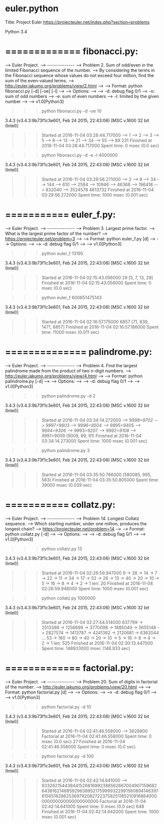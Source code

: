 ﻿# euler.python
Title: Project Euler
https://projecteuler.net/index.php?section=problems

Python 3.4

=============
fibonacci.py:
=============

--> Euler Project.
--> --------------
--> Problem 2. Sum of odd/even in the limited Fibonacci sequence of the number.
--> By considering the terms in the Fibonacci sequence whose values do not exceed four million, find the sum of the even-valued terms.
--> http://euler.jakumo.org/problems/view/2.html
--> 
--> Format: python fibonacci.py [-d] [-oe] [-l] <number>
--> 
--> Options:
--> 
-->   -d: debug flag 0/1
-->   -o: sum of odd numbers
-->   -e: sum of even numbers
-->   -l: limited by the given number
--> 
--> v1.0[Python3]

>>> python fibonacci.py -d -oe 10

3.4.3 (v3.4.3:9b73f1c3e601, Feb 24 2015, 22:43:06) [MSC v.1600 32 bit (Intel)]
>>> Started at 2016-11-04 03:28:44.717000
--> 1
--> 2
--> 3
--> 5
--> 8
--> 13
--> 21
--> 34
--> 55
--> 89
231
>>> Finished at 2016-11-04 03:28:44.717000
>>> Spent time: 0 msec (0.0 sec)

>>> python fibonacci.py -d -e -l 4000000

3.4.3 (v3.4.3:9b73f1c3e601, Feb 24 2015, 22:43:06) [MSC v.1600 32 bit (Intel)]
>>> Started at 2016-11-04 03:29:56.271000
--> 2
--> 8
--> 34
--> 144
--> 610
--> 2584
--> 10946
--> 46368
--> 196418
--> 832040
--> 3524578
4613732
>>> Finished at 2016-11-04 03:29:56.272000
>>> Spent time: 1000 msec (0.001 sec)

===========
euler_f.py:
===========

--> Euler Project.
--> --------------
--> Problem 3. Largest prime factor.
--> What is the largest prime factor of the number?
--> https://projecteuler.net/problem=3
--> 
--> Format: python euler_f.py [d] <number>
--> 
--> Options:
--> 
-->   -d: debug flag 0/1
--> 
--> v1.0[Python3]

>>> python euler_f 13195

3.4.3 (v3.4.3:9b73f1c3e601, Feb 24 2015, 22:43:06) [MSC v.1600 32 bit (Intel)]
>>> Started at 2016-11-04 02:15:43.056000
29 [5, 7, 13, 29]
>>> Finished at 2016-11-04 02:15:43.056000
>>> Spent time: 0 msec (0.0 sec)

>>> python euler_f 600851475143

3.4.3 (v3.4.3:9b73f1c3e601, Feb 24 2015, 22:43:06) [MSC v.1600 32 bit (Intel)]
>>> Started at 2016-11-04 02:16:57.175000
6857 [71, 839, 1471, 6857]
>>> Finished at 2016-11-04 02:16:57.186000
>>> Spent time: 11000 msec (0.011 sec)

==============
palindrome.py:
==============

--> Euler Project.
--> --------------
--> Problem 4. Find the largest palindrome made from the product of two n-digit numbers.
--> http://euler.jakumo.org/problems/view/4.html
--> 
--> Format: python palindrome.py [-d] <n>
--> 
--> Options:
--> 
-->   -d: debug flag 0/1
--> 
--> v1.0[Python3]

>>> python palindrome.py -d 2

3.4.3 (v3.4.3:9b73f1c3e601, Feb 24 2015, 22:43:06) [MSC v.1600 32 bit (Intel)]
>>> Started at 2016-11-04 03:34:14.272000
--> 99*98=9702
--> 99*97=9603
--> 99*96=9504
--> 99*95=9405
--> 99*94=9306
--> 99*93=9207
--> 99*92=9108
--> 99*91=9009
(9009, 99, 91)
>>> Finished at 2016-11-04 03:34:14.273000
>>> Spent time: 1000 msec (0.001 sec)

>>> python palindrome.py 3

3.4.3 (v3.4.3:9b73f1c3e601, Feb 24 2015, 22:43:06) [MSC v.1600 32 bit (Intel)]
>>> Started at 2016-11-04 03:35:50.766000
(580085, 995, 583)
>>> Finished at 2016-11-04 03:35:50.805000
>>> Spent time: 39000 msec (0.039 sec)

===========
collatz.py:
===========

--> Euler Project.
--> --------------
--> Problem 14. Longest Collatz sequence.
--> Which starting number, under one million, produces the longest chain?
--> https://projecteuler.net/problem=14
--> 
--> Format: python collatz.py [-d] <number>
--> 
--> Options:
--> 
-->   -d: debug flag 0/1
--> 
--> v1.0[Python3]

>>> python collatz.py 13

3.4.3 (v3.4.3:9b73f1c3e601, Feb 24 2015, 22:43:06) [MSC v.1600 32 bit (Intel)]
>>> Started at 2016-11-04 02:26:59.947000
9 -> 28 -> 14 -> 7 -> 22 -> 11 -> 34 -> 17 -> 52 -> 26 -> 13 -> 40 -> 20 -> 10 -> 5 -> 16 -> 8 -> 4 -> 2 -> 1
len: 20
>>> Finished at 2016-11-04 02:26:59.948000
>>> Spent time: 1000 msec (0.001 sec)

>>> python collatz.py 1000000

3.4.3 (v3.4.3:9b73f1c3e601, Feb 24 2015, 22:43:06) [MSC v.1600 32 bit (Intel)]
>>> Started at 2016-11-04 02:27:44.514000
837799 -> 2513398 -> 1256699 -> 3770098 -> 1885049 -> 5655148 -> 2827574 -> 1413787 -> 4241362 -> 2120681 -> 6362044 ... 53 -> 160 -> 80 -> 40 -> 20 -> 10 -> 5 -> 16 -> 8 -> 4 -> 2 -> 1
len: 525
>>> Finished at 2016-11-04 02:30:13.447000
>>> Spent time: 148933000 msec (148.933 sec)

=============
factorial.py:
=============

--> Euler Project.
--> --------------
--> Problem 20. Sum of digits in factorial of the number.
--> http://euler.jakumo.org/problems/view/20.html
--> 
--> Format: python factorial.py [d] <number>
--> 
--> Options:
--> 
-->   -d: debug flag 0/1
--> 
--> v1.0[Python3]

>>> python factorial.py -d 10

3.4.3 (v3.4.3:9b73f1c3e601, Feb 24 2015, 22:43:06) [MSC v.1600 32 bit (Intel)]
>>> Started at 2016-11-04 02:41:46.558000
--> 3628800
>>> Factorial at 2016-11-04 02:41:46.558000
>>> Spent time: 0 msec (0.0 sec)
27
>>> Finished at 2016-11-04 02:41:46.558000
>>> Spent time: 0 msec (0.0 sec)

>>> python factorial.py -d 100

3.4.3 (v3.4.3:9b73f1c3e601, Feb 24 2015, 22:43:06) [MSC v.1600 32 bit (Intel)]
>>> Started at 2016-11-04 02:42:14.641000
--> 93326215443944152681699238856266700490715968264381621468592963895217599993229915608941463976156518286253697920827223758251185210916864000000000000000000000000
>>> Factorial at 2016-11-04 02:42:14.641000
>>> Spent time: 0 msec (0.0 sec)
648
>>> Finished at 2016-11-04 02:42:14.642000
>>> Spent time: 1000 msec (0.001 sec)
